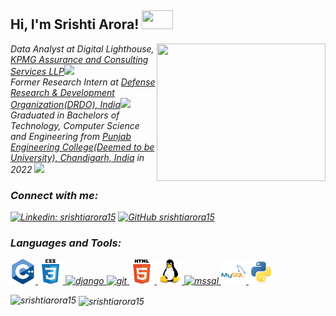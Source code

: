 
<h2> Hi, I'm Srishti Arora! <img src="https://raw.githubusercontent.com/iampavangandhi/iampavangandhi/master/gifs/Hi.gif" width="50" height = "30"></h2>
<img align='right' src="https://www.awingu.com/wp-content/uploads/2017/01/msft-office.gif" width="270" height = "220">

<p>
  <em> Data Analyst at Digital Lighthouse, <a href="https://home.kpmg/in/en/home/services/advisory.html">KPMG Assurance and Consulting Services LLP</a><img src="https://media.giphy.com/media/WUlplcMpOCEmTGBtBW/giphy.gif" width="30"></br>
  <em>Former Research Intern at <a href="https://www.drdo.gov.in/">Defense Research & Development Organization(DRDO), India</a><img src="https://media.giphy.com/media/WUlplcMpOCEmTGBtBW/giphy.gif" width="30"></br>
  <em> Graduated in Bachelors of Technology, Computer Science and Engineering from <a href="https://pec.ac.in/">Punjab Engineering College(Deemed to be University), Chandigarh, India</a> in 2022 <img src="https://media.giphy.com/media/fYSnHlufseco8Fh93Z/giphy.gif" width="30">
</p>


<h3 align="left">Connect with me:</h3>

[![Linkedin: srishtiarora15](https://img.shields.io/badge/-srishtiarora15-blue?style=flat-square&logo=Linkedin&logoColor=white&link=https://www.linkedin.com/in/srishti-arora15/)](https://www.linkedin.com/in/srishti-arora15/)
[![GitHub srishtiarora15](https://img.shields.io/github/followers/srishtiarora15?label=follow&style=social)](https://github.com/srishtiarora15)


<h3 align="left">Languages and Tools:</h3>
<p align="left"> <a href="https://www.w3schools.com/cpp/" target="_blank" rel="noreferrer"> <img src="https://raw.githubusercontent.com/devicons/devicon/master/icons/cplusplus/cplusplus-original.svg" alt="cplusplus" width="40" height="40"/> </a> <a href="https://www.w3schools.com/css/" target="_blank" rel="noreferrer"> <img src="https://raw.githubusercontent.com/devicons/devicon/master/icons/css3/css3-original-wordmark.svg" alt="css3" width="40" height="40"/> </a> <a href="https://www.djangoproject.com/" target="_blank" rel="noreferrer"> <img src="https://cdn.worldvectorlogo.com/logos/django.svg" alt="django" width="40" height="40"/> </a> <a href="https://git-scm.com/" target="_blank" rel="noreferrer"> <img src="https://www.vectorlogo.zone/logos/git-scm/git-scm-icon.svg" alt="git" width="40" height="40"/> </a> <a href="https://www.w3.org/html/" target="_blank" rel="noreferrer"> <img src="https://raw.githubusercontent.com/devicons/devicon/master/icons/html5/html5-original-wordmark.svg" alt="html5" width="40" height="40"/> </a> <a href="https://www.linux.org/" target="_blank" rel="noreferrer"> <img src="https://raw.githubusercontent.com/devicons/devicon/master/icons/linux/linux-original.svg" alt="linux" width="40" height="40"/> </a> <a href="https://www.microsoft.com/en-us/sql-server" target="_blank" rel="noreferrer"> <img src="https://www.svgrepo.com/show/303229/microsoft-sql-server-logo.svg" alt="mssql" width="40" height="40"/> </a> <a href="https://www.mysql.com/" target="_blank" rel="noreferrer"> <img src="https://raw.githubusercontent.com/devicons/devicon/master/icons/mysql/mysql-original-wordmark.svg" alt="mysql" width="40" height="40"/> </a> <a href="https://www.python.org" target="_blank" rel="noreferrer"> <img src="https://raw.githubusercontent.com/devicons/devicon/master/icons/python/python-original.svg" alt="python" width="40" height="40"/> </a> </p>

<p><img align="left" src="https://github-readme-stats.vercel.app/api/top-langs?username=srishtiarora15&show_icons=true&locale=en&layout=compact" alt="srishtiarora15" /></p>

<p>&nbsp;<img align="center" src="https://github-readme-stats.vercel.app/api?username=srishtiarora15&show_icons=true&locale=en" alt="srishtiarora15" /></p>

